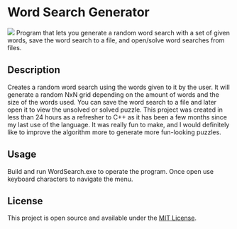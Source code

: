 # Word Search Generator
<img src="https://img.shields.io/badge/License-MIT-blue.svg">
Program that lets you generate a random word search with a set of given words, save the word search to a file, and open/solve word searches from files.

## Description

Creates a random word search using the words given to it by the user. It will generate a random NxN grid depending on the amount of words and the size of the words used. You can save the word search to a file and later open it to view the unsolved or solved puzzle. This project was created in less than 24 hours as a refresher to C++ as it has been a few months since my last use of the language. It was really fun to make, and I would definitely like to improve the algorithm more to generate more fun-looking puzzles.

## Usage
Build and run WordSearch.exe to operate the program. Once open use keyboard characters to navigate the menu. 


## License
This project is open source and available under the [MIT License](LICENSE).
